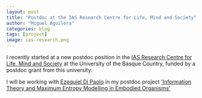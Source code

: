 ```yaml
---
layout: post
title: "Postdoc at the IAS Research Centre for Life, Mind and Society"
author: "Miguel Aguilera"
categories: blog
tags: [project]
image: ias-research.png
---
```


I recently started at a new postdoc position in the [IAS Research Centre for Life, Mind and Society](http://www.ias-research.net/) at the University of the Basque Country, funded by a postdoc grant from this university. 

I will be working with [Ezequiel Di Paolo](https://ezequieldipaolo.wordpress.com/) in my postdoc project ['Information Theory and Maximum Entropy Modelling in Embodied Organisms'](https://maguilera0.files.wordpress.com/2018/03/postdoc-project-upv-ehu.pdf)
